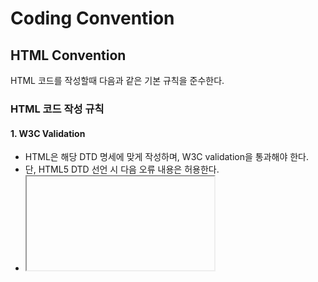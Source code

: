 # Coding Convention

## HTML Convention
HTML 코드를 작성할때 다음과 같은 기본 규칙을 준수한다.

### HTML 코드 작성 규칙

#### 1. W3C Validation
- HTML은 해당 DTD 명세에 맞게 작성하며, W3C validation을 통과해야 한다.
- 단, HTML5 DTD 선언 시 다음 오류 내용은 허용한다.
- <iframe>의 frameborder, marginwidth, marginheight, scrolling 애트리뷰트

#### 2. HTML 문서는 반드시 DTD를 선언한다.
새로운 HTML 문서를 작성할 때 'HTML5'를 사용한다.
```html
<!DOCTYPE html>
```
#### 3. 인코딩 선언
신규 HTML 문서를 작성할 때 기본 인코딩은 utf-8을 원칙으로 한다.
```html
<meta charset="utf-8">
```
#### 4. 들여쓰기
- 마크업의 중첩이 깊어질 때마다 자식 요소는 1탭 들여 쓰고, 탭 1개의 크기는 공백 2칸으로 설정한다.
- 문서 내에서 반드시 탭을 이용하여 들여쓰기를 하며, 탭을 대신하여 공백으로 띄어 들여쓰지 않는다.

_다음의 경우 들여쓰지 않는다_
- HTML Element의 자식 Element인 head, body

#### 5. 주석
- HTML 코드의 주석은 코드 그룹을 구분하거나, 참고해야 하는 사항을 기술한다. 
- HTML 주석의 시작과 종료는 아래와 같이 표기, 기본 형식에 맞게 작성한다.
```html
<!-- 주석내용 -->
<div>
  <span class="message">
    <h1>hi</h1>
  </span>
</div>
<!-- //주석내용 -->

<!-- 주석내용 -->
<link rel="shortcut icon >
```

**_너무 많은 주석은 유령문자 버그를 생성하므로 되도록 자제 한다._**
```html
<! -- comments -- > (X) 시작하는 구분자("<!")와 주석을 시작하는 구분자("--") 사이에는 공백 문자(white space)가 올 수 없다.
<!--- comments ---> (X) 코멘트 내용에서 두개 이상의 하이픈('-')을 연속해서 사용하면 안된다.
<!-- comments -->   (O) 
```

#### 6. Character entity references (문자 엔티티 참조)를 사용
특수 기호는 문자 엔티티 참조를 사용하여 코드로 변환한다.
HTML 5의 Character references : https://dev.w3.org/html5/html-author/charref
```html
<h4>Q&A</h4> (X)
<h4>Q&ampA</h4>(O)
```
#### 7. 빈 줄
- 의미 있는 객체를 구분하기 위하여 코드 그룹 간 1줄씩 빈 줄을 만드는 것은 허용한다. 
- 빈 줄의 간격은 1줄을 초과하지 않는다.
```html
<head>
  내용
</head>
# 빈 줄
<body>
</body>
```

#### 8. 영문 소문자 사용
DTD를 제외한 모든 요소와 애트리뷰트는 소문자로 작성한다.
```html
<DIV Class="wrap">wrap</DIV> (X)
<div class="wrap">wrap</div> (O)
```

### HTML 요소 작성 규칙

#### 1. <html>
다음과 같이 lang 애트리뷰트를 선언하며 class 애트리뷰트는 선언하지 않는다.
```html
<html lang="ko">
```

#### 2. <head>
meta, link, title, script, style 순서로 요소를 선언한다.
```html
<head>
  <meta charset="utf-8">
  <link rel="stylesheet" type="text/css" href="css/default.css" />
  <script type="text/javascript" src="js/default.js"></script>
  <style>
  …
  </style>
  <title>default</title>
</head>
```

##### <link>
rel, type , href 애트리뷰트를 선언한다.
```html
<head>
  <link rel="shortcut icon" type=”image/x-icon” href="favicon.ico" />
</head>
```

#### 3.


  

## CSS Convention

#### 1. css 연결 방법
- 기본적으로 외부 스타일 시트를 적용하는 것을 원칙으로 하며, rel, type, href 순으로 작성한다.
- <head> 태그 사이에 선언한다.
```html
  <link rel="stylesheet" type="text/css" href="css/style.css" />
```

## Javascript Convention

#### 1. javascript 연결 방법
- 기본적으로 외부 자바스크립트 파일을 사용하는 것을 원칙으로 하며, type, src 순으로 작성한다.
- 코드의 양이 많지 않은 경우 내부 스크립트 코드로 작성한다.
```html
  <script type="text/javascript" src="script/script.js"></script>
  </body>
```
- <body> 태그 최하단 선언을 우선시하지만 특수한 경우 <head> 태그 사이에 선언한다.
  
```html
<!--구글 Analytics 태그 : head 태그 사이에 스크립트 사용 권장-->
  <script async src="https://www.googletagmanager.com/gtag/js?id=UA-72047520-1"></script>
  <script>
      window.dataLayer = window.dataLayer || [];
      function gtag() {
        dataLayer.push(arguments);
      }
      gtag("js", new Date());
      gtag("config", "UA-72047520-1");
  </script>
```



  

#### BEM : Block Element Modifier

#### .block__element--modifier

#### block: 전체를 감싸고 있는 블록요소

#### element : 내부요소

#### modifier : 기능
